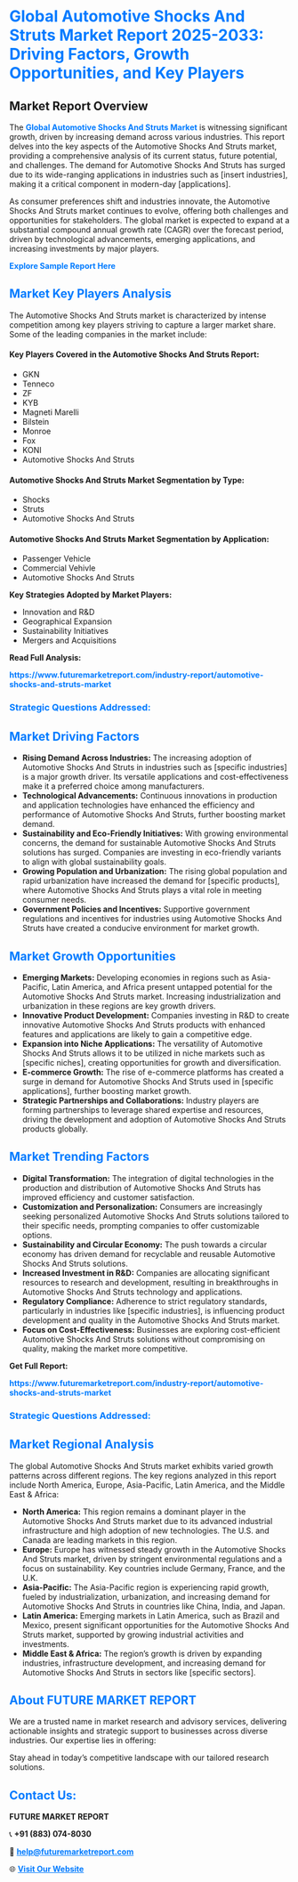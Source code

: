<h1 style="color: #007BFF;">Global Automotive Shocks And Struts Market Report 2025-2033: Driving Factors, Growth Opportunities, and Key Players</h1>

<section id="overview">
<h2>Market Report Overview</h2>
<p>The <a href="https://www.futuremarketreport.com/industry-report/automotive-shocks-and-struts-market" style="color: #007BFF; text-decoration: none;"><strong>Global Automotive Shocks And Struts Market</strong></a> is witnessing significant growth, driven by increasing demand across various industries. This report delves into the key aspects of the Automotive Shocks And Struts market, providing a comprehensive analysis of its current status, future potential, and challenges. The demand for Automotive Shocks And Struts has surged due to its wide-ranging applications in industries such as [insert industries], making it a critical component in modern-day [applications].</p>
<p>As consumer preferences shift and industries innovate, the Automotive Shocks And Struts market continues to evolve, offering both challenges and opportunities for stakeholders. The global market is expected to expand at a substantial compound annual growth rate (CAGR) over the forecast period, driven by technological advancements, emerging applications, and increasing investments by major players.</p>
</section>

<section id="overview">
<p><a href="https://www.futuremarketreport.com/request-sample/reportId=109843" style="color: #007BFF; text-decoration: none;"><strong>Explore Sample Report Here</strong></a></p>
</section>

<section id="key-players">
<h2 style="color: #007BFF;">Market Key Players Analysis</h2>
<p>The Automotive Shocks And Struts market is characterized by intense competition among key players striving to capture a larger market share. Some of the leading companies in the market include:</p>
<h4>Key Players Covered in the Automotive Shocks And Struts Report:</h4>
<ul><li>GKN</li><li>Tenneco</li><li>ZF</li><li>KYB</li><li>Magneti Marelli</li><li>Bilstein</li><li>Monroe</li><li>Fox</li><li>KONI</li><li>Automotive Shocks And Struts</li></ul>
<h4>Automotive Shocks And Struts Market Segmentation by Type:</h4>
<ul><li>Shocks</li><li>Struts</li><li>Automotive Shocks And Struts</li></ul>

<h4>Automotive Shocks And Struts Market Segmentation by Application:</h4>
<ul><li>Passenger Vehicle</li><li>Commercial Vehivle</li><li>Automotive Shocks And Struts</li></ul>
<p><strong>Key Strategies Adopted by Market Players:</strong></p>
<ul>
<li>Innovation and R&D</li>
<li>Geographical Expansion</li>
<li>Sustainability Initiatives</li>
<li>Mergers and Acquisitions</li>
</ul>
</section>

<section>
<p><strong>Read Full Analysis: </strong></p><a href="https://www.futuremarketreport.com/industry-report/automotive-shocks-and-struts-market" style="color: #007BFF; text-decoration: none;"><strong>https://www.futuremarketreport.com/industry-report/automotive-shocks-and-struts-market</strong></a>
<h3 style="color: #007BFF;">Strategic Questions Addressed:</h3>
</section>

<section id="driving-factors">
<h2 style="color: #007BFF;">Market Driving Factors</h2>
<ul>
<li><strong>Rising Demand Across Industries:</strong> The increasing adoption of Automotive Shocks And Struts in industries such as [specific industries] is a major growth driver. Its versatile applications and cost-effectiveness make it a preferred choice among manufacturers.</li>
<li><strong>Technological Advancements:</strong> Continuous innovations in production and application technologies have enhanced the efficiency and performance of Automotive Shocks And Struts, further boosting market demand.</li>
<li><strong>Sustainability and Eco-Friendly Initiatives:</strong> With growing environmental concerns, the demand for sustainable Automotive Shocks And Struts solutions has surged. Companies are investing in eco-friendly variants to align with global sustainability goals.</li>
<li><strong>Growing Population and Urbanization:</strong> The rising global population and rapid urbanization have increased the demand for [specific products], where Automotive Shocks And Struts plays a vital role in meeting consumer needs.</li>
<li><strong>Government Policies and Incentives:</strong> Supportive government regulations and incentives for industries using Automotive Shocks And Struts have created a conducive environment for market growth.</li>
</ul>
</section>

<section id="growth-opportunities">
<h2 style="color: #007BFF;">Market Growth Opportunities</h2>
<ul>
<li><strong>Emerging Markets:</strong> Developing economies in regions such as Asia-Pacific, Latin America, and Africa present untapped potential for the Automotive Shocks And Struts market. Increasing industrialization and urbanization in these regions are key growth drivers.</li>
<li><strong>Innovative Product Development:</strong> Companies investing in R&D to create innovative Automotive Shocks And Struts products with enhanced features and applications are likely to gain a competitive edge.</li>
<li><strong>Expansion into Niche Applications:</strong> The versatility of Automotive Shocks And Struts allows it to be utilized in niche markets such as [specific niches], creating opportunities for growth and diversification.</li>
<li><strong>E-commerce Growth:</strong> The rise of e-commerce platforms has created a surge in demand for Automotive Shocks And Struts used in [specific applications], further boosting market growth.</li>
<li><strong>Strategic Partnerships and Collaborations:</strong> Industry players are forming partnerships to leverage shared expertise and resources, driving the development and adoption of Automotive Shocks And Struts products globally.</li>
</ul>
</section>

<section id="trending-factors">
<h2 style="color: #007BFF;">Market Trending Factors</h2>
<ul>
<li><strong>Digital Transformation:</strong> The integration of digital technologies in the production and distribution of Automotive Shocks And Struts has improved efficiency and customer satisfaction.</li>
<li><strong>Customization and Personalization:</strong> Consumers are increasingly seeking personalized Automotive Shocks And Struts solutions tailored to their specific needs, prompting companies to offer customizable options.</li>
<li><strong>Sustainability and Circular Economy:</strong> The push towards a circular economy has driven demand for recyclable and reusable Automotive Shocks And Struts solutions.</li>
<li><strong>Increased Investment in R&D:</strong> Companies are allocating significant resources to research and development, resulting in breakthroughs in Automotive Shocks And Struts technology and applications.</li>
<li><strong>Regulatory Compliance:</strong> Adherence to strict regulatory standards, particularly in industries like [specific industries], is influencing product development and quality in the Automotive Shocks And Struts market.</li>
<li><strong>Focus on Cost-Effectiveness:</strong> Businesses are exploring cost-efficient Automotive Shocks And Struts solutions without compromising on quality, making the market more competitive.</li>
</ul>
</section>

<section>
<p><strong>Get Full Report: </strong></p><a href="https://www.futuremarketreport.com/industry-report/automotive-shocks-and-struts-market" style="color: #007BFF; text-decoration: none;"><strong>https://www.futuremarketreport.com/industry-report/automotive-shocks-and-struts-market</strong></a>
<h3 style="color: #007BFF;">Strategic Questions Addressed:</h3>
</section>


<section id="regional-analysis">
<h2 style="color: #007BFF;">Market Regional Analysis</h2>
<p>The global Automotive Shocks And Struts market exhibits varied growth patterns across different regions. The key regions analyzed in this report include North America, Europe, Asia-Pacific, Latin America, and the Middle East & Africa:</p>
<ul>
<li><strong>North America:</strong> This region remains a dominant player in the Automotive Shocks And Struts market due to its advanced industrial infrastructure and high adoption of new technologies. The U.S. and Canada are leading markets in this region.</li>
<li><strong>Europe:</strong> Europe has witnessed steady growth in the Automotive Shocks And Struts market, driven by stringent environmental regulations and a focus on sustainability. Key countries include Germany, France, and the U.K.</li>
<li><strong>Asia-Pacific:</strong> The Asia-Pacific region is experiencing rapid growth, fueled by industrialization, urbanization, and increasing demand for Automotive Shocks And Struts in countries like China, India, and Japan.</li>
<li><strong>Latin America:</strong> Emerging markets in Latin America, such as Brazil and Mexico, present significant opportunities for the Automotive Shocks And Struts market, supported by growing industrial activities and investments.</li>
<li><strong>Middle East & Africa:</strong> The region’s growth is driven by expanding industries, infrastructure development, and increasing demand for Automotive Shocks And Struts in sectors like [specific sectors].</li>
</ul>
</section>

<footer>
<h2 style="color: #007BFF;">About FUTURE MARKET REPORT</h2>
<p>We are a trusted name in market research and advisory services, delivering actionable insights and strategic support to businesses across diverse industries. Our expertise lies in offering:</p>

<p>Stay ahead in today’s competitive landscape with our tailored research solutions.</p>

<h2 style="color: #007BFF;">Contact Us:</h2>
<p><strong>FUTURE MARKET REPORT</strong></p>
<p>📞 <strong>+91 (883) 074-8030</strong></p>
<p>📧 <strong><a href="mailto:help@futuremarketreport.com" style="color: #007BFF;">help@futuremarketreport.com</a></strong></p>
<p>🌐 <strong><a href="https://www.futuremarketreport.com/" style="color: #007BFF;">Visit Our Website</a></strong></p>
</footer>